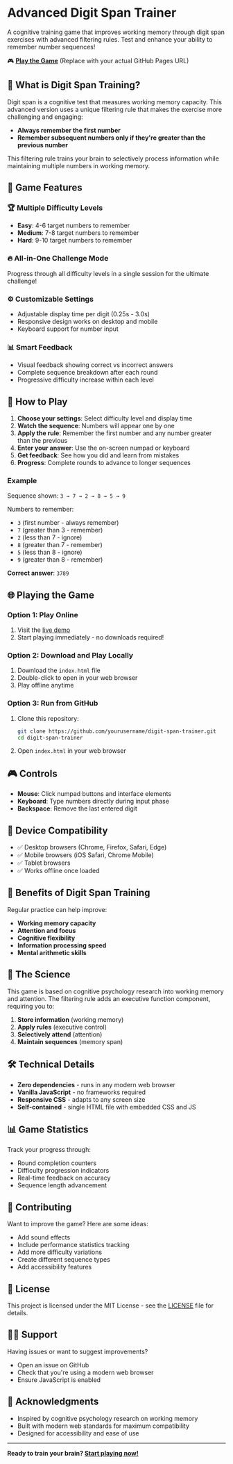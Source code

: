# Advanced Digit Span Trainer

A cognitive training game that improves working memory through digit span exercises with advanced filtering rules. Test and enhance your ability to remember number sequences!

🎮 **[Play the Game](https://yourusername.github.io/digit-span-trainer)** (Replace with your actual GitHub Pages URL)

## 🧠 What is Digit Span Training?

Digit span is a cognitive test that measures working memory capacity. This advanced version uses a unique filtering rule that makes the exercise more challenging and engaging:

- **Always remember the first number**
- **Remember subsequent numbers only if they're greater than the previous number**

This filtering rule trains your brain to selectively process information while maintaining multiple numbers in working memory.

## 🎯 Game Features

### 🏆 Multiple Difficulty Levels
- **Easy**: 4-6 target numbers to remember
- **Medium**: 7-8 target numbers to remember  
- **Hard**: 9-10 target numbers to remember

### 🔥 All-in-One Challenge Mode
Progress through all difficulty levels in a single session for the ultimate challenge!

### ⚙️ Customizable Settings
- Adjustable display time per digit (0.25s - 3.0s)
- Responsive design works on desktop and mobile
- Keyboard support for number input

### 📊 Smart Feedback
- Visual feedback showing correct vs incorrect answers
- Complete sequence breakdown after each round
- Progressive difficulty increase within each level

## 🚀 How to Play

1. **Choose your settings**: Select difficulty level and display time
2. **Watch the sequence**: Numbers will appear one by one
3. **Apply the rule**: Remember the first number and any number greater than the previous
4. **Enter your answer**: Use the on-screen numpad or keyboard
5. **Get feedback**: See how you did and learn from mistakes
6. **Progress**: Complete rounds to advance to longer sequences

### Example
Sequence shown: `3 → 7 → 2 → 8 → 5 → 9`

Numbers to remember:
- `3` (first number - always remember)
- `7` (greater than 3 - remember)
- `2` (less than 7 - ignore)
- `8` (greater than 7 - remember)
- `5` (less than 8 - ignore)
- `9` (greater than 8 - remember)

**Correct answer**: `3789`

## 🌐 Playing the Game

### Option 1: Play Online
1. Visit the [live demo](https://yourusername.github.io/digit-span-trainer)
2. Start playing immediately - no downloads required!

### Option 2: Download and Play Locally
1. Download the `index.html` file
2. Double-click to open in your web browser
3. Play offline anytime

### Option 3: Run from GitHub
1. Clone this repository:
   ```bash
   git clone https://github.com/yourusername/digit-span-trainer.git
   cd digit-span-trainer
   ```
2. Open `index.html` in your web browser

## 🎮 Controls

- **Mouse**: Click numpad buttons and interface elements
- **Keyboard**: Type numbers directly during input phase
- **Backspace**: Remove the last entered digit

## 📱 Device Compatibility

- ✅ Desktop browsers (Chrome, Firefox, Safari, Edge)
- ✅ Mobile browsers (iOS Safari, Chrome Mobile)
- ✅ Tablet browsers
- ✅ Works offline once loaded

## 🧪 Benefits of Digit Span Training

Regular practice can help improve:
- **Working memory capacity**
- **Attention and focus**
- **Cognitive flexibility**
- **Information processing speed**
- **Mental arithmetic skills**

## 🔬 The Science

This game is based on cognitive psychology research into working memory and attention. The filtering rule adds an executive function component, requiring you to:

1. **Store information** (working memory)
2. **Apply rules** (executive control)
3. **Selectively attend** (attention)
4. **Maintain sequences** (memory span)

## 🛠️ Technical Details

- **Zero dependencies** - runs in any modern web browser
- **Vanilla JavaScript** - no frameworks required
- **Responsive CSS** - adapts to any screen size
- **Self-contained** - single HTML file with embedded CSS and JS

## 📊 Game Statistics

Track your progress through:
- Round completion counters
- Difficulty progression indicators
- Real-time feedback on accuracy
- Sequence length advancement

## 🤝 Contributing

Want to improve the game? Here are some ideas:
- Add sound effects
- Include performance statistics tracking
- Add more difficulty variations
- Create different sequence types
- Add accessibility features

## 📄 License

This project is licensed under the MIT License - see the [LICENSE](LICENSE) file for details.

## 🙋‍♀️ Support

Having issues or want to suggest improvements? 
- Open an issue on GitHub
- Check that you're using a modern web browser
- Ensure JavaScript is enabled

## 🎊 Acknowledgments

- Inspired by cognitive psychology research on working memory
- Built with modern web standards for maximum compatibility
- Designed for accessibility and ease of use

---

**Ready to train your brain? [Start playing now!](https://yourusername.github.io/digit-span-trainer)**
